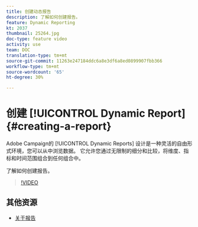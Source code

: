 ```yaml
---
title: 创建动态报告
description: 了解如何创建报告。
feature: Dynamic Reporting
kt: 2037
thumbnail: 25264.jpg
doc-type: feature video
activity: use
team: DOC
translation-type: tm+mt
source-git-commit: 11263e247184ddc6a8e3df6a8ed0899907fbb366
workflow-type: tm+mt
source-wordcount: '65'
ht-degree: 30%

---
```



# 创建 [!UICONTROL Dynamic Report]{#creating-a-report}

Adobe Campaign的 [!UICONTROL Dynamic Reports] 设计是一种灵活的自由形式环境，您可以从中浏览数据。 它允许您通过无限制的细分和比较，将维度、指标和时间范围组合到任何组合中。

了解如何创建报告。

>[!VIDEO](https://video.tv.adobe.com/v/25264/?quality=12)

## 其他资源

* [关于报告](https://docs.adobe.com/content/help/en/campaign-standard/using/reporting/about-reporting/about-dynamic-reports.html)
